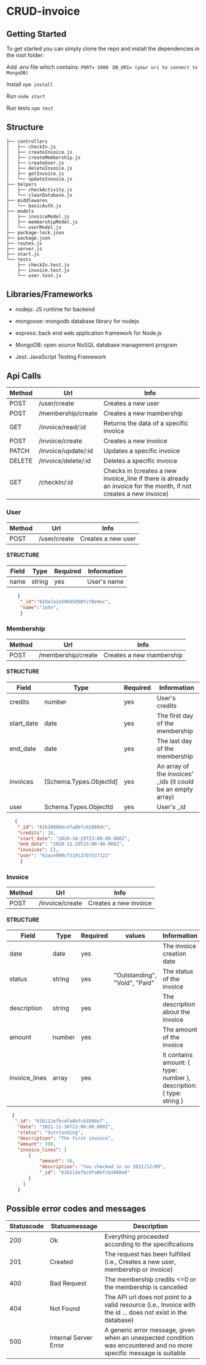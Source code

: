 # CRUD-invoice


## Getting Started

To get started you can simply clone the repo and install the dependencies in the root folder:

Add .env file which contains:
```PORT= 5000```
``` DB_URI= (your uri to connect to MongoDB)```
   

Install ```npm install```

Run ```node start```

Run tests ```npm test```


## Structure


```
├── controllers
│   ├── checkIn.js
│   ├── createInvoice.js
│   ├── createMembership.js
│   ├── createUser.js
│   ├── deleteInvoice.js
│   ├── getInvoice.js
│   └── updateInvoice.js
├── helpers
│   ├── checkActivity.js
│   └── clearDatabase.js
├── middlewares
│   └── basicAuth.js
├── models
│   ├── invoiceModel.js
│   ├── membershipModel.js
│   └── userModel.js
├── package-lock.json
├── package.json
├── routes.js
├── server.js
├── start.js
└── tests
    ├── checkIn.test.js
    ├── invoice.test.js
    └── user.test.js 
```



## Libraries/Frameworks

- nodejs: JS runtime for backend

- mongoose: mongodb database library for nodejs

- express: back end web application framework for Node.js

- MongoDB: open source NoSQL database management program

- Jest: JavaScript Testing Framework


## Api Calls

| Method | Url | Info
| --- | --- | --- |
| POST | /user/create |  Creates a new user
| POST | /membership/create |  Creates a new mambership
| GET  | /invoice/read/:id  |  Returns the data of a specific invoice
| POST  | /invoice/create  |   Creates a new invoice
| PATCH  | /invoice/update/:id  |   Updates a specific invoice
| DELETE  | /invoice/delete/:id  |   Deletes a specific invoice
| GET  | /checkIn/:id  |   Checks in (creates a new invoice_line if there is already an invoice for the month, if not creates a new invoice)


### User

| Method | Url | Info
| --- | --- | --- |
| POST | /user/create |  Creates a new user

#### STRUCTURE

| Field | Type | Required | Information
| --- | --- | --- |  --- |
| name | string | yes | User's name


```json
    {
     "_id":"619a7a2e598d5d98fcf8e9ec",
     "name":"John",
     }
 ```
 
 ### Membership

| Method | Url | Info
| --- | --- | --- |
| POST | /membership/create |  Creates a new mambership

#### STRUCTURE

| Field | Type | Required | Information
| --- | --- | --- |  --- |
| credits | number | yes | User's credits
| start_date | date | yes | The first day of the membership
| end_date| date | yes | The last day of the membership
| invoices | [Schema.Types.ObjectId] | yes | An array of the invoices' _ids (it could be an empty array)
| user | Schema.Types.ObjectId | yes | User's _id



```json
   {
    "_id": "61b10866bcdfa8bfcb1088dc",
    "credits": 20,
    "start_date": "2020-10-29T23:00:00.000Z",
    "end_date": "2020-12-29T23:00:00.000Z",
    "invoices": [],
    "user": "61ace990cf119137b7537123"
     }

 ```
 
 
  ### Invoice

| Method | Url | Info
| --- | --- | --- |
| POST | /invoice/create |  Creates a new invoice

#### STRUCTURE

| Field | Type | Required | values | Information
| --- | --- | --- |  --- |  --- |
| date | date | yes |   | The invoice creation date
| status | string | yes |  "Outstanding", "Void", "Paid" | The status of the invoice
| description| string | yes |   | The description about the invoice
| amount | number | yes |  | The amount of the invoice
| invoice_lines | array | yes |  | It contains amount: { type: number }, description: { type: string } 


```json
  {
   "_id": "61b112efbcdfa8bfcb1088e7",
    "date": "2021-11-30T23:00:00.000Z",
    "status": "Outstanding",
    "description": "The first invoice",
    "amount": 300,
    "invoice_lines": [
        {
            "amount": 50,
            "description": "You checked in on 2021/12/09",
            "_id": "61b112efbcdfa8bfcb1088e8"
        }
      ]
    }
 ```
 
 ## Possible error codes and messages
 
| Statuscode | Statusmessage | Description 
| --- | --- | --- | 
| 200 | Ok | Everything proceeded according to the specifications
| 201 | Created | The request has been fulfilled (i.e., Creates a new user, membership or invoice)
| 400 | Bad Request | The membership credits <=0 or the membership is cancelled
| 404 | Not Found | The API url does not point to a valid resource (i.e., Invoice with the id ... does not exist in the database)
| 500 | Internal Server Error | A generic error message, given when an unexpected condition was encountered and no more specific message is suitable













